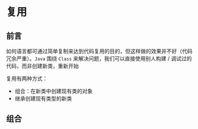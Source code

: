 # 复用

## 前言

如何语言都可通过简单复制来达到代码复用的目的，但这样做的效果并不好（代码冗余严重）。`Java` 围绕 `Class` 来解决问题，我们可以直接使用别人构建 / 调试过的代码，而非创建新类，重新开始



复用有两种方式：

- 组合：在新类中创建现有类的对象
- 继承创建现有类型的新类



## 组合

